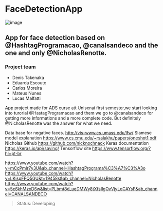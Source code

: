 # FaceDetectionApp
![image](https://github.com/Dnstilt/FaceDetectionApp/assets/79464636/c2181a5f-c31f-4a77-9c57-4937c1e59849)
## App for face detection based on @HashtagProgramacao, @canalsandeco and the one and only @NicholasRenotte. 
### Project team
 * Denis Takenaka
 * Eduarda Escouto
 * Carlos Moreira
 * Mateus Nunes
 * Lucas Malfatti


  App project made for ADS curse att Unisenai first semester,we start looking into turorial  @HastagProgramacao and them we go to @canalsandeco for getting more informations and a more complete code. But definitely @NicholasRenotte was the answer for what we need. 

 

Data base for negative faces.  http://vis-www.cs.umass.edu/lfw/ 
Siamese model explanation https://www.cs.cmu.edu/~rsalakhu/papers/oneshot1.pdf
Nicholas Github https://github.com/nicknochnack
Keras documentation https://keras.io/api/saving/
Tensorflow site https://www.tensorflow.org/?hl=pt-br
  
https://www.youtube.com/watch?v=mCcPmlr7y3U&ab_channel=HashtagPrograma%C3%A7%C3%A3o 
https://www.youtube.com/watch?v=LKispFFQ5GU&t=19458s&ab_channel=NicholasRenotte
https://www.youtube.com/watch?v=5c6khMzxD6w&list=PLbmt8d_ueDMWy8tXfsIlgOvVjyLoCAYsF&ab_channel=CANALSANDECO
 > Status: Developing

